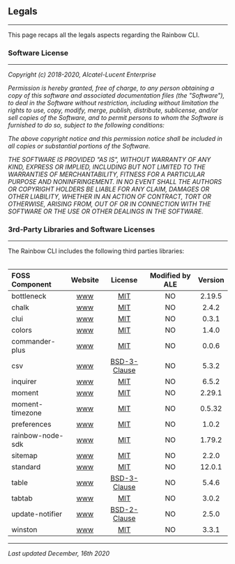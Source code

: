 ## Legals

---

This page recaps all the legals aspects regarding the Rainbow CLI.

### Software License

---

*Copyright (c) 2018-2020, Alcatel-Lucent Enterprise*

*Permission is hereby granted, free of charge, to any person*
*obtaining a copy of this software and associated documentation*
*files (the "Software"), to deal in the Software without*
*restriction, including without limitation the rights to use,*
*copy, modify, merge, publish, distribute, sublicense, and/or sell*
*copies of the Software, and to permit persons to whom the*
*Software is furnished to do so, subject to the following*
*conditions:*

*The above copyright notice and this permission notice shall be*
*included in all copies or substantial portions of the Software.*

*THE SOFTWARE IS PROVIDED "AS IS", WITHOUT WARRANTY OF ANY KIND,*
*EXPRESS OR IMPLIED, INCLUDING BUT NOT LIMITED TO THE WARRANTIES*
*OF MERCHANTABILITY, FITNESS FOR A PARTICULAR PURPOSE AND*
*NONINFRINGEMENT. IN NO EVENT SHALL THE AUTHORS OR COPYRIGHT*
*HOLDERS BE LIABLE FOR ANY CLAIM, DAMAGES OR OTHER LIABILITY,*
*WHETHER IN AN ACTION OF CONTRACT, TORT OR OTHERWISE, ARISING*
*FROM, OUT OF OR IN CONNECTION WITH THE SOFTWARE OR THE USE OR*
*OTHER DEALINGS IN THE SOFTWARE.*


### 3rd-Party Libraries and Software Licenses

---

The Rainbow CLI includes the following third parties libraries:
<br>
<br>

**FOSS Component**  | **Website** | **License** | **Modified by ALE** | **Version**
:------------- | :-------------: | :-------------: | :-------------: | :-------------:
bottleneck | [www](https://github.com/SGrondin/bottleneck) |  [MIT](http://www.opensource.org/licenses/MIT) | NO | 2.19.5
chalk | [www](https://github.com/chalk/chalk#readme) | [MIT](http://www.opensource.org/licenses/MIT) | NO | 2.4.2
clui | [www](https://github.com/nathanpeck/clui#readme) | [MIT](http://www.opensource.org/licenses/MIT) | NO | 0.3.1
colors | [www](https://github.com/Marak/colors.js) | [MIT](http://www.opensource.org/licenses/MIT) | NO | 1.4.0
commander-plus | [www](https://github.com/onmodulus/commander.js) | [MIT](http://www.opensource.org/licenses/MIT) | NO | 0.0.6
csv | [www](http://csv.adaltas.com) | [BSD-3-Clause](https://opensource.org/licenses) | NO | 5.3.2
inquirer | [www](https://github.com/SBoudrias/Inquirer.js#readme) | [MIT](http://www.opensource.org/licenses/MIT) | NO | 6.5.2
moment | [www](http://momentjs.com) | [MIT](http://www.opensource.org/licenses/MIT) | NO | 2.29.1
moment-timezone | [www](https://github.com/moment/moment-timezone) | [MIT](http://www.opensource.org/licenses/MIT) | NO | 0.5.32
preferences | [www](https://github.com/CaffeinaLab/preferences#readme) | [MIT](http://www.opensource.org/licenses/MIT) | NO | 1.0.2
rainbow-node-sdk | [www](https://github.com/Rainbow-CPaaS/Rainbow-Node-SDK.git) | [MIT](http://www.opensource.org/licenses/MIT) | NO | 1.79.2
sitemap | [www](https://github.com/ekalinin/sitemap.js#readme) | [MIT](http://www.opensource.org/licenses/MIT) | NO | 2.2.0
standard | [www](https://standardjs.com) | [MIT](http://www.opensource.org/licenses/MIT) | NO | 12.0.1
table | [www](https://github.com/gajus/table#readme) | [BSD-3-Clause](https://opensource.org/licenses) | NO | 5.4.6
tabtab | [www](https://github.com/mklabs/tabtab#readme) | [MIT](http://www.opensource.org/licenses/MIT) | NO | 3.0.2
update-notifier | [www](https://github.com/yeoman/update-notifier#readme) | [BSD-2-Clause](https://opensource.org/licenses) | NO | 2.5.0
winston | [www](https://github.com/winstonjs/winston#readme) | [MIT](http://www.opensource.org/licenses/MIT) | NO | 3.3.1

---

_Last updated December, 16th 2020_



